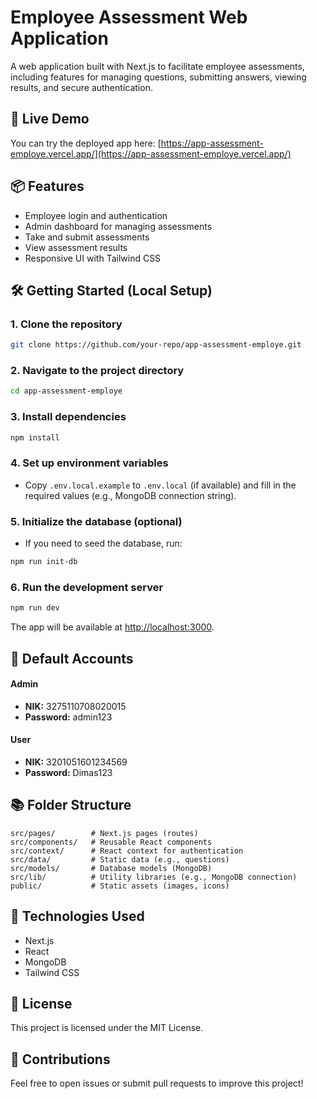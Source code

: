 # Employee Assessment Web Application

A web application built with Next.js to facilitate employee assessments, including features for managing questions, submitting answers, viewing results, and secure authentication.

## 🚀 Live Demo

You can try the deployed app here: [https://app-assessment-employe.vercel.app/](https://app-assessment-employe.vercel.app/)

## 📦 Features

- Employee login and authentication
- Admin dashboard for managing assessments
- Take and submit assessments
- View assessment results
- Responsive UI with Tailwind CSS

## 🛠️ Getting Started (Local Setup)

### 1. Clone the repository

```bash
git clone https://github.com/your-repo/app-assessment-employe.git
```

### 2. Navigate to the project directory

```bash
cd app-assessment-employe
```

### 3. Install dependencies

```bash
npm install
```

### 4. Set up environment variables

- Copy `.env.local.example` to `.env.local` (if available) and fill in the required values (e.g., MongoDB connection string).

### 5. Initialize the database (optional)

- If you need to seed the database, run:

```bash
npm run init-db
```

### 6. Run the development server

```bash
npm run dev
```

The app will be available at [http://localhost:3000](http://localhost:3000).

## 👤 Default Accounts

#### Admin

- **NIK:** 3275110708020015
- **Password:** admin123

#### User

- **NIK:** 3201051601234569
- **Password:** Dimas123

## 📚 Folder Structure

```
src/pages/        # Next.js pages (routes)
src/components/   # Reusable React components
src/context/      # React context for authentication
src/data/         # Static data (e.g., questions)
src/models/       # Database models (MongoDB)
src/lib/          # Utility libraries (e.g., MongoDB connection)
public/           # Static assets (images, icons)
```

## 📝 Technologies Used

- Next.js
- React
- MongoDB
- Tailwind CSS

## 📄 License

This project is licensed under the MIT License.

## 🙏 Contributions

Feel free to open issues or submit pull requests to improve this project!
